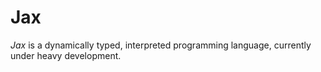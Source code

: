 # Jax
*Jax* is a dynamically typed, interpreted programming language, currently under heavy development.
